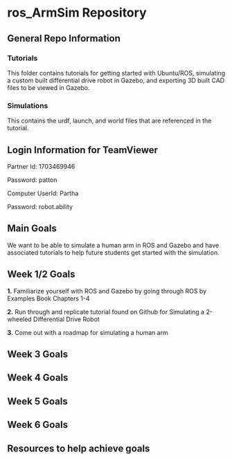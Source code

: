 # ros_ArmSim Repository
## General Repo Information
### Tutorials
This folder contains tutorials for getting started with Ubuntu/ROS, simulating a custom built differential drive robot in Gazebo, and exporting 3D built CAD files to be viewed in Gazebo.
### Simulations
This contains the urdf, launch, and world files that are referenced in the tutorial.

## Login Information for TeamViewer
Partner Id: 1703469946

Password: patton

Computer UserId: Partha

Password: robot.ability

## Main Goals
We want to be able to simulate a human arm in ROS and Gazebo and have associated tutorials to help future students get started with the simulation. 

## Week 1/2 Goals
**1.** Familiarize yourself with ROS and Gazebo by going through ROS by Examples Book Chapters 1-4

**2.** Run through and replicate tutorial found on Github for Simulating a 2-wheeled Differential Drive Robot

**3.** Come out with a roadmap for simulating a human arm

## Week 3 Goals

## Week 4 Goals

## Week 5 Goals

## Week 6 Goals


## Resources to help achieve goals

